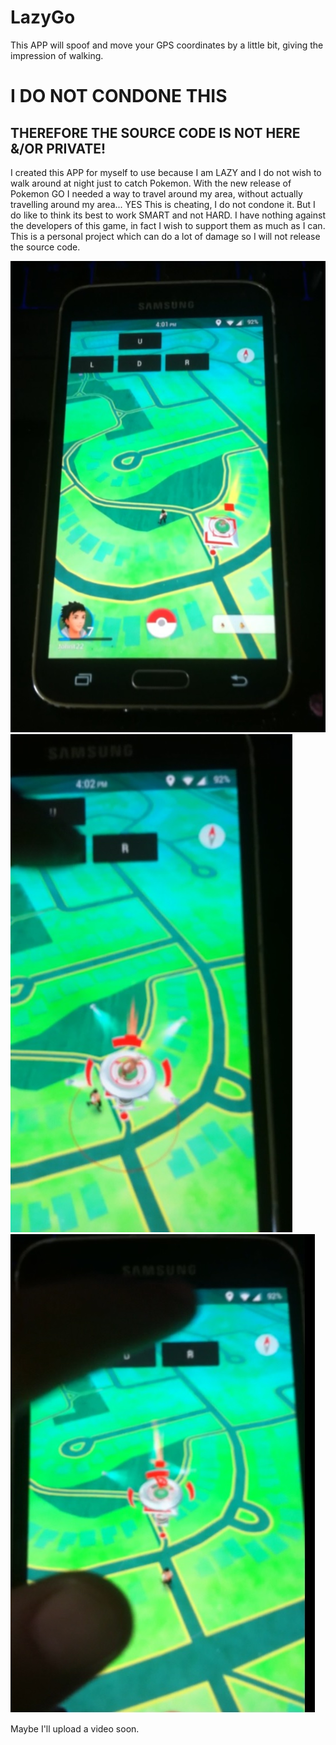# LazyGo
This APP will spoof and move your GPS coordinates by a little bit, giving the impression of walking. 


# I DO NOT CONDONE THIS
## THEREFORE THE SOURCE CODE IS NOT HERE &/OR PRIVATE!

I created this APP for myself to use because I am LAZY and I do not wish to walk around at night just to catch Pokemon. With the new release of Pokemon GO I needed a way to travel around my area, without actually travelling around my area... YES This is cheating, I do not condone it. But I do like to think its best to work SMART and not HARD. I have nothing against the developers of this game, in fact I wish to support them as much as I can. This is a personal project which can do a lot of damage so I will not release the source code. 

![](docs/lazgyGo1.jpg)
![](docs/lazgyGo2.jpg)
![](docs/lazgyGo3.jpg)

Maybe I'll upload a video soon. 
